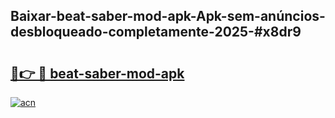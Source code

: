 ## Baixar-beat-saber-mod-apk-Apk-sem-anúncios-desbloqueado-completamente-2025-#x8dr9

# <h2><a href="https://ainizakaria.my?title=beat-saber-mod-apk&ref=20M">🔗👉 🔴 beat-saber-mod-apk</a></h2>

[![acn](https://github.com/user-attachments/assets/0f9c940e-d8b0-45ae-aac7-cd30a18b3e1c)](https://ainizakaria.my?title=beat-saber-mod-apk&ref=20M)

